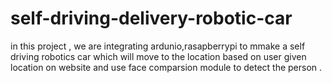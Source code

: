 # self-driving-delivery-robotic-car
in this project , we are integrating ardunio,rasapberrypi to mmake a self driving robotics car which will move to the location based on user given location on website and use face comparsion module to detect the person .
